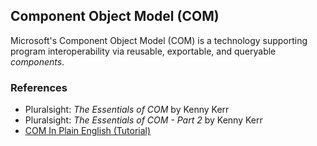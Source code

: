 ## Component Object Model (COM)

Microsoft's Component Object Model (COM) is a technology supporting program interoperability via reusable, exportable, and queryable _components_. 

### References

- Pluralsight: _The Essentials of COM_ by Kenny Kerr
- Pluralsight: _The Essentials of COM - Part 2_ by Kenny Kerr
- [COM In Plain English (Tutorial)](https://www.codeproject.com/Articles/13601/COM-in-plain-C#CPLUS)
